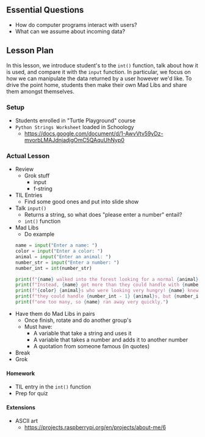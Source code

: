 ## Essential Questions

- How do computer programs interact with users?
- What can we assume about incoming data?

## Lesson Plan

In this lesson, we introduce student's to the `int()` function, talk about
how it is used, and compare it with the `input` function. In particular, we
focus on how we can manipulate the data returned by a user however we'd like.
To drive the point home, students then make their own Mad Libs and share them
amongst themselves.

### Setup

- Students enrolled in "Turtle Playground" course
- `Python Strings Worksheet` loaded in Schoology
    - https://docs.google.com/document/d/1-AwvVtv59yDz-mvorbLMAJdnjadjgOmC5QAquUhNyp0

### Actual Lesson

- Review
    - Grok stuff
        - input
        - f-string
- TIL Entries
    - Find some good ones and put into slide show
- Talk `input()`
    - Returns a string, so what does "please enter a number" entail?
    - `int()` function
- Mad Libs
    - Do example
    ```python
    name = input("Enter a name: ")
    color = input("Enter a color: ")
    animal = input("Enter an animal: ")
    number_str = input("Enter a number: ")
    number_int = int(number_str)

    print(f"{name} walked into the forest looking for a normal {animal}.")
    print(f"Instead, {name} got more than they could handle with {number_int}")
    print(f"{color} {animal}s who were looking very hungry! {name} knew")
    print(f"they could handle {number_int - 1} {animal}s, but {number_int} was")
    print(f"one too many, so {name} ran away very quickly.")
    ```
- Have them do Mad Libs in pairs
    - Once finish, rotate and do another group's
    - Must have:
        - A variable that take a string and uses it
        - A variable that takes a number and adds it to another number
        - A quotation from someone famous (in quotes)
- Break
- Grok

#### Homework

- TIL entry in the `int()` function
- Prep for quiz

#### Extensions

- ASCII art
    - https://projects.raspberrypi.org/en/projects/about-me/6
